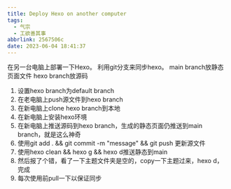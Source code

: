```yaml
---
title: Deploy Hexo on another computer
tags:
  - 气宗
  - 工欲善其事
abbrlink: 2567506c
date: 2023-06-04 18:41:37
---
```

在另一台电脑上部署一下Hexo。
利用git分支来同步hexo。
main branch放静态页面文件
hexo branch放源码

1. 设置hexo branch为default branch
2. 在老电脑上push源文件到hexo branch
3. 在新电脑上clone hexo branch到本地
4. 在新电脑上安装hexo环境
5. 在新电脑上推送源码到hexo branch，生成的静态页面仍推送到main branch，就是这么神奇
6. 使用git add . && git commit -m "message" && git push 更新源文件
7. 使用hexo clean && hexo g && hexo d推送静态到main
8. 然后报了个错，看了一下主题文件夹是空的，copy一下主题过来，hexo d，完成
9. 每次使用前pull一下以保证同步